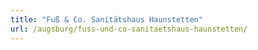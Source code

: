 ```yaml
---
title: "Fuß & Co. Sanitätshaus Haunstetten"
url: /augsburg/fuss-und-co-sanitaetshaus-haunstetten/
---
```

